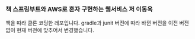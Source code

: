 ### 책 스프링부트와 AWS로 혼자 구현하는 웹서비스 저 이동욱
책을 따라 클론 코딩한 레포입니다. gradle과 junit 버전에 따라 바뀐 버전을 이전 버전없이 현재 버전에 맞추어서 변경했습니다.